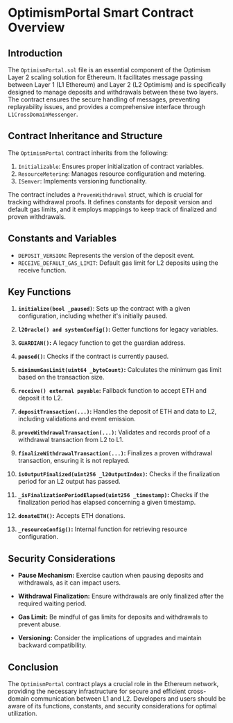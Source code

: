 # OptimismPortal Smart Contract Overview

## Introduction

The `OptimismPortal.sol` file is an essential component of the Optimism Layer 2 scaling solution for Ethereum. It facilitates message passing between Layer 1 (L1 Ethereum) and Layer 2 (L2 Optimism) and is specifically designed to manage deposits and withdrawals between these two layers. The contract ensures the secure handling of messages, preventing replayability issues, and provides a comprehensive interface through `L1CrossDomainMessenger`.

## Contract Inheritance and Structure

The `OptimismPortal` contract inherits from the following:

1. `Initializable`: Ensures proper initialization of contract variables.
2. `ResourceMetering`: Manages resource configuration and metering.
3. `ISemver`: Implements versioning functionality.

The contract includes a `ProvenWithdrawal` struct, which is crucial for tracking withdrawal proofs. It defines constants for deposit version and default gas limits, and it employs mappings to keep track of finalized and proven withdrawals.

## Constants and Variables

- `DEPOSIT_VERSION`: Represents the version of the deposit event.
- `RECEIVE_DEFAULT_GAS_LIMIT`: Default gas limit for L2 deposits using the receive function.

## Key Functions

1. **`initialize(bool _paused)`**: Sets up the contract with a given configuration, including whether it's initially paused.

2. **`l2Oracle() and systemConfig()`:** Getter functions for legacy variables.

3. **`GUARDIAN()`:** A legacy function to get the guardian address.

4. **`paused()`:** Checks if the contract is currently paused.

5. **`minimumGasLimit(uint64 _byteCount)`:** Calculates the minimum gas limit based on the transaction size.

6. **`receive() external payable`:** Fallback function to accept ETH and deposit it to L2.

7. **`depositTransaction(...)`:** Handles the deposit of ETH and data to L2, including validations and event emission.

8. **`proveWithdrawalTransaction(...)`:** Validates and records proof of a withdrawal transaction from L2 to L1.

9. **`finalizeWithdrawalTransaction(...)`:** Finalizes a proven withdrawal transaction, ensuring it is not replayed.

10. **`isOutputFinalized(uint256 _l2OutputIndex)`:** Checks if the finalization period for an L2 output has passed.

11. **`_isFinalizationPeriodElapsed(uint256 _timestamp)`:** Checks if the finalization period has elapsed concerning a given timestamp.

12. **`donateETH()`:** Accepts ETH donations.

13. **`_resourceConfig()`:** Internal function for retrieving resource configuration.

## Security Considerations

- **Pause Mechanism:** Exercise caution when pausing deposits and withdrawals, as it can impact users.

- **Withdrawal Finalization:** Ensure withdrawals are only finalized after the required waiting period.

- **Gas Limit:** Be mindful of gas limits for deposits and withdrawals to prevent abuse.

- **Versioning:** Consider the implications of upgrades and maintain backward compatibility.

## Conclusion

The `OptimismPortal` contract plays a crucial role in the Ethereum network, providing the necessary infrastructure for secure and efficient cross-domain communication between L1 and L2. Developers and users should be aware of its functions, constants, and security considerations for optimal utilization.